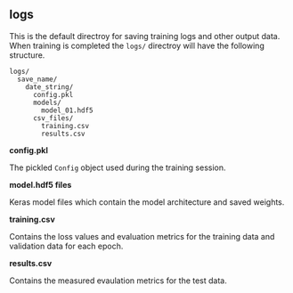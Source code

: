 ## logs
This is the default directroy for saving training logs and other output data. When training is completed the ```logs/``` directroy will have the following structure.

```
logs/
  save_name/
    date_string/
      config.pkl
      models/
        model_01.hdf5
      csv_files/
        training.csv
        results.csv
```   

**config.pkl**

The pickled ```Config``` object used during the training session.

**model.hdf5 files**

Keras model files which contain the model architecture and saved weights.

**training.csv**

Contains the loss values and evaluation metrics for the training data and validation data for each epoch.

**results.csv**

Contains the measured evaulation metrics for the test data. 
